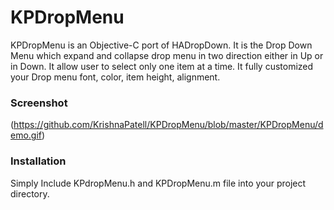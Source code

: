 # KPDropMenu
KPDropMenu is an Objective-C port of HADropDown. It is the Drop Down Menu which expand and collapse drop menu in two direction either in Up or in Down. It allow user to select only one item at a time. It fully customized your Drop menu font, color, item height, alignment.

### Screenshot
(https://github.com/KrishnaPatell/KPDropMenu/blob/master/KPDropMenu/demo.gif)

### Installation
Simply Include KPdropMenu.h and KPDropMenu.m file into your project directory.
